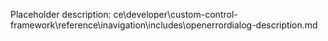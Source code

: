 Placeholder description: ce\developer\custom-control-framework\reference\inavigation\includes\openerrordialog-description.md